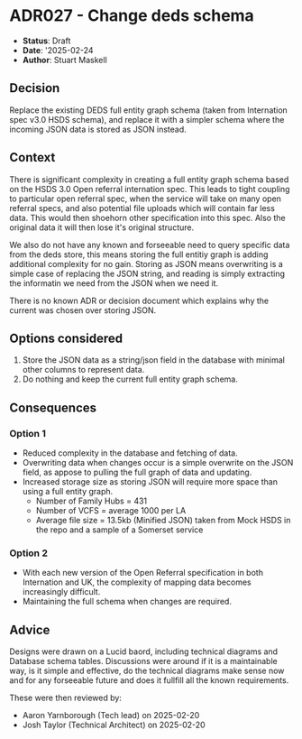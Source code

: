 # ADR027 - Change deds schema

- **Status**: Draft
- **Date**: '2025-02-24
- **Author**: Stuart Maskell

## Decision

Replace the existing DEDS full entity graph schema (taken from Internation spec v3.0 HSDS schema), and replace it with a simpler schema where the incoming JSON data is stored as JSON instead.

## Context

There is significant complexity in creating a full entity graph schema based on the HSDS 3.0 Open referral internation spec. This leads to tight coupling to particular open referral spec, when the service will take on many open referral specs, and also potential file uploads which will contain far less data. This would then shoehorn other specification into this spec. Also the original data it will then lose it's original structure.

We also do not have any known and forseeable need to query specific data from the deds store, this means storing the full entitiy graph is adding additional complexity for no gain. Storing as JSON means overwriting is a simple case of replacing the JSON string, and reading is simply extracting the informatin we need from the JSON when we need it.

There is no known ADR or decision document which explains why the current was chosen over storing JSON.

## Options considered

1. Store the JSON data as a string/json field in the database with minimal other columns to represent data.
2. Do nothing and keep the current full entity graph schema.

## Consequences

### Option 1

- Reduced complexity in the database and fetching of data.
- Overwriting data when changes occur is a simple overwrite on the JSON field, as appose to pulling the full graph of data and updating.
- Increased storage size as storing JSON will require more space than using a full entity graph.
    - Number of Family Hubs = 431
    - Number of VCFS = average 1000 per LA
    - Average file size = 13.5kb (Minified JSON) taken from Mock HSDS in the repo and a sample of a Somerset service

### Option 2

- With each new version of the Open Referral specification in both Internation and UK, the complexity of mapping data becomes increasingly difficult.
- Maintaining the full schema when changes are required.

## Advice

Designs were drawn on a Lucid baord, including technical diagrams and Database schema tables. Discussions were around if it is a maintainable way, is it simple and effective, do the technical diagrams make sense now and for any forseeable future and does it fullfill all the known requirements.

These were then reviewed by:

- Aaron Yarnborough (Tech lead) on 2025-02-20
- Josh Taylor (Technical Architect) on 2025-02-20
